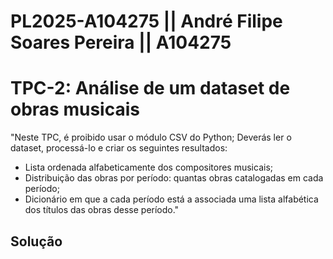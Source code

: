 # PL2025-A104275 || André Filipe Soares Pereira || A104275
# TPC-2: Análise de um dataset de obras musicais

"Neste TPC, é proibido usar o módulo CSV do Python;
Deverás ler o dataset, processá-lo e criar os seguintes resultados:
  - Lista ordenada alfabeticamente dos compositores musicais;
  - Distribuição das obras por período: quantas obras catalogadas em cada período;
  - Dicionário em que a cada período está a associada uma lista alfabética dos títulos das obras desse período."


## Solução
